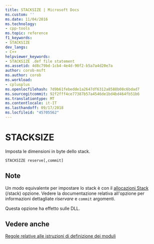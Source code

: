 ```yaml
---
title: STACKSIZE | Microsoft Docs
ms.custom: ''
ms.date: 11/04/2016
ms.technology:
- cpp-tools
ms.topic: reference
f1_keywords:
- STACKSIZE
dev_langs:
- C++
helpviewer_keywords:
- STACKSIZE .def file statement
ms.assetid: 4d8c79bd-1cb4-4e4d-90f2-b5a7a4d20e7a
author: corob-msft
ms.author: corob
ms.workload:
- cplusplus
ms.openlocfilehash: 7d9b61febedde1a2647df6312a8588b08c6bdad7
ms.sourcegitcommit: 92f2fff4ce77387b57a4546de1bd4bd464fb51b6
ms.translationtype: MT
ms.contentlocale: it-IT
ms.lasthandoff: 09/17/2018
ms.locfileid: "45705562"
---
```

# <a name="stacksize"></a>STACKSIZE

Imposta le dimensioni in byte dello stack.

```
STACKSIZE reserve[,commit]
```

## <a name="remarks"></a>Note

Un modo equivalente per impostare lo stack è con il [allocazioni Stack](../../build/reference/stack-stack-allocations.md) (/stack) opzione. Vedere la documentazione relativa all'opzione per informazioni dettagliate *riservare* e `commit` argomenti.

Questa opzione ha effetto sulle DLL.

## <a name="see-also"></a>Vedere anche

[Regole relative alle istruzioni di definizione dei moduli](../../build/reference/rules-for-module-definition-statements.md)